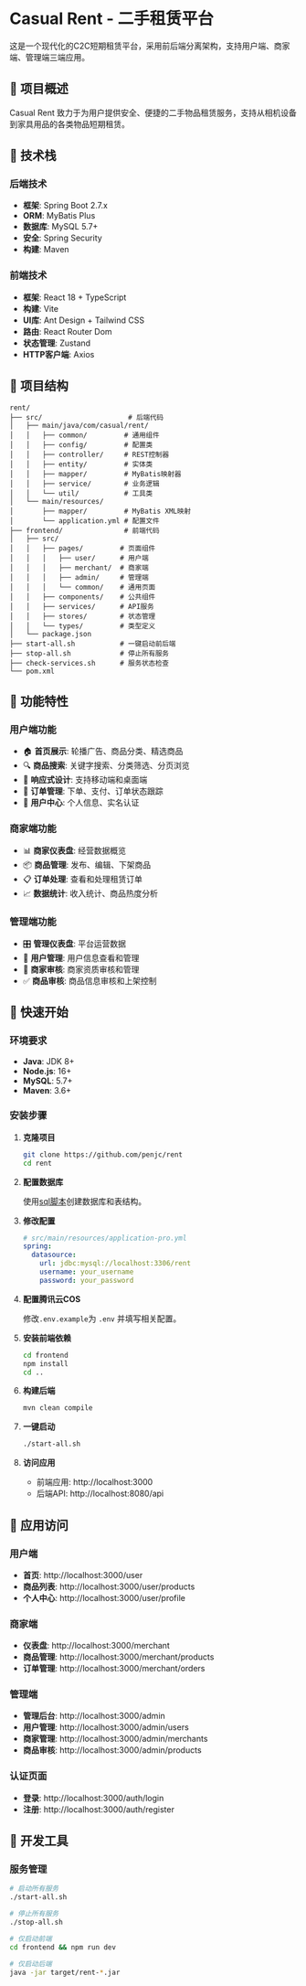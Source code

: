 # Casual Rent - 二手租赁平台

这是一个现代化的C2C短期租赁平台，采用前后端分离架构，支持用户端、商家端、管理端三端应用。

## 🎯 项目概述

Casual Rent 致力于为用户提供安全、便捷的二手物品租赁服务，支持从相机设备到家具用品的各类物品短期租赁。

## 🚀 技术栈

### 后端技术
- **框架**: Spring Boot 2.7.x
- **ORM**: MyBatis Plus
- **数据库**: MySQL 5.7+
- **安全**: Spring Security
- **构建**: Maven

### 前端技术
- **框架**: React 18 + TypeScript
- **构建**: Vite
- **UI库**: Ant Design + Tailwind CSS
- **路由**: React Router Dom
- **状态管理**: Zustand
- **HTTP客户端**: Axios

## 📁 项目结构

```
rent/
├── src/                     # 后端代码
│   ├── main/java/com/casual/rent/
│   │   ├── common/         # 通用组件
│   │   ├── config/         # 配置类
│   │   ├── controller/     # REST控制器
│   │   ├── entity/         # 实体类
│   │   ├── mapper/         # MyBatis映射器
│   │   ├── service/        # 业务逻辑
│   │   └── util/           # 工具类
│   └── main/resources/
│       ├── mapper/         # MyBatis XML映射
│       └── application.yml # 配置文件
├── frontend/               # 前端代码
│   ├── src/
│   │   ├── pages/         # 页面组件
│   │   │   ├── user/      # 用户端
│   │   │   ├── merchant/  # 商家端
│   │   │   ├── admin/     # 管理端
│   │   │   └── common/    # 通用页面
│   │   ├── components/    # 公共组件
│   │   ├── services/      # API服务
│   │   ├── stores/        # 状态管理
│   │   └── types/         # 类型定义
│   └── package.json
├── start-all.sh           # 一键启动前后端
├── stop-all.sh            # 停止所有服务
├── check-services.sh      # 服务状态检查
└── pom.xml
```

## 🎨 功能特性

### 用户端功能
- 🏠 **首页展示**: 轮播广告、商品分类、精选商品
- 🔍 **商品搜索**: 关键字搜索、分类筛选、分页浏览
- 📱 **响应式设计**: 支持移动端和桌面端
- 🛒 **订单管理**: 下单、支付、订单状态跟踪
- 👤 **用户中心**: 个人信息、实名认证

### 商家端功能
- 📊 **商家仪表盘**: 经营数据概览
- 📦 **商品管理**: 发布、编辑、下架商品
- 📋 **订单处理**: 查看和处理租赁订单
- 📈 **数据统计**: 收入统计、商品热度分析

### 管理端功能
- 🎛️ **管理仪表盘**: 平台运营数据
- 👥 **用户管理**: 用户信息查看和管理
- 🏪 **商家审核**: 商家资质审核和管理
- ✅ **商品审核**: 商品信息审核和上架控制

## 🚀 快速开始

### 环境要求
- **Java**: JDK 8+
- **Node.js**: 16+
- **MySQL**: 5.7+
- **Maven**: 3.6+

### 安装步骤

1. **克隆项目**
   ```bash
   git clone https://github.com/penjc/rent
   cd rent
   ```

2. **配置数据库**

   使用[sql脚本](./docs/database.sql)创建数据库和表结构。


3. **修改配置**
   ```yaml
   # src/main/resources/application-pro.yml
   spring:
     datasource:
       url: jdbc:mysql://localhost:3306/rent
       username: your_username
       password: your_password
   ```

4. **配置腾讯云COS**

   修改`.env.example`为 `.env` 并填写相关配置。


5. **安装前端依赖**
   ```bash
   cd frontend
   npm install
   cd ..
   ```

6. **构建后端**
   ```bash
   mvn clean compile
   ```

7. **一键启动**
   ```bash
   ./start-all.sh
   ```

8. **访问应用**
   - 前端应用: http://localhost:3000
   - 后端API: http://localhost:8080/api

## 📱 应用访问

### 用户端
- **首页**: http://localhost:3000/user
- **商品列表**: http://localhost:3000/user/products
- **个人中心**: http://localhost:3000/user/profile

### 商家端
- **仪表盘**: http://localhost:3000/merchant
- **商品管理**: http://localhost:3000/merchant/products
- **订单管理**: http://localhost:3000/merchant/orders

### 管理端
- **管理后台**: http://localhost:3000/admin
- **用户管理**: http://localhost:3000/admin/users
- **商家管理**: http://localhost:3000/admin/merchants
- **商品审核**: http://localhost:3000/admin/products

### 认证页面
- **登录**: http://localhost:3000/auth/login
- **注册**: http://localhost:3000/auth/register

## 🔧 开发工具

### 服务管理
```bash
# 启动所有服务
./start-all.sh

# 停止所有服务
./stop-all.sh

# 仅启动前端
cd frontend && npm run dev

# 仅启动后端
java -jar target/rent-*.jar
```
